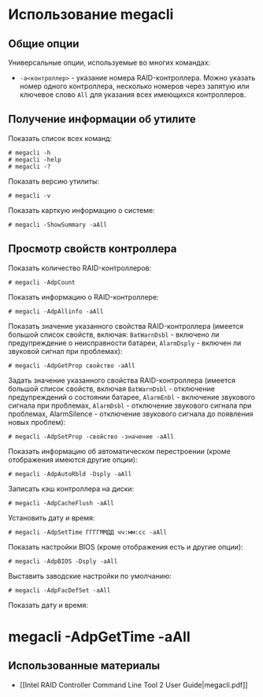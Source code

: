 Использование megacli
=====================

Общие опции
-----------

Универсальные опции, используемые во многих командах:

* `-a<контроллер>` - указание номера RAID-контроллера. Можно указать номер одного контроллера, несколько номеров через запятую или ключевое слово `All` для указания всех имеющихся контроллеров.

Получение информации об утилите
-------------------------------

Показать список всех команд:

    # megacli -h
    # megacli -help
    # megacli -?

Показать версию утилиты:

    # megacli -v

Показать карткую информацию о системе:

    # megacli -ShowSummary -aAll

Просмотр свойств контроллера
----------------------------

Показать количество RAID-контроллеров:

    # megacli -AdpCount

Показать информацию о RAID-контроллере:

    # megacli -AdpAllinfo -aAll

Показать значение указанного свойства RAID-контроллера (имеется большой список свойств, включая: `BatWarnDsbl` - включено ли предупреждение о неисправности батареи, `AlarmDsply` - включен ли звуковой сигнал при проблемах):

    # megacli -AdpGetProp свойство -aAll

Задать значение указанного свойства RAID-контроллера (имеется большой список свойств, включая `BatWarnDsbl` - отключение предупреждений о состоянии батарее, `AlarmEnbl` - включение звукового сигнала при проблемах, `AlarmDsbl` - отключение звукового сигнала при проблемах, AlarmSilence - отключение звукового сигнала до появления новых проблем):

    # megacli -AdpSetProp -свойство -значение -aAll

Показать информацию об автоматическом перестроении (кроме отображения имеются другие опции):

    # megacli -AdpAutoRbld -Dsply -aAll

Записать кэш контроллера на диски:

    # megacli -AdpCacheFlush -aAll

Установить дату и время:

    # megacli -AdpSetTime ГГГГММДД чч:мм:сс -aAll

Показать настройки BIOS (кроме отображения есть и другие опции):

    # megacli -AdpBIOS -Dsply -aAll

Выставить заводские настройки по умолчанию:

    # megacli -AdpFacDefSet -aAll

Показать дату и время:

  # megacli -AdpGetTime -aAll

Использованные материалы
------------------------

* [[Intel RAID Controller Command Line Tool 2 User Guide|megacli.pdf]]
